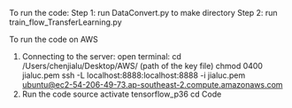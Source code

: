 
To run the code:
Step 1: run DataConvert.py to make directory
Step 2: run train_flow_TransferLearning.py





To run the code on AWS
1. Connecting to the server:
open terminal:
cd /Users/chenjialu/Desktop/AWS/ (path of the key file)
chmod 0400 jialuc.pem
ssh -L localhost:8888:localhost:8888 -i jialuc.pem ubuntu@ec2-54-206-49-73.ap-southeast-2.compute.amazonaws.com
2. Run the code
source activate tensorflow_p36
cd Code
